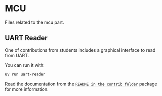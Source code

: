 # MCU

Files related to the mcu part.

## UART Reader

One of contributions from students includes a graphical interface to read from UART.

You can run it with:

```bash
uv run uart-reader
```

Read the documentation from the [`README in the contrib folder`](../contrib/README.md) package for more information.
